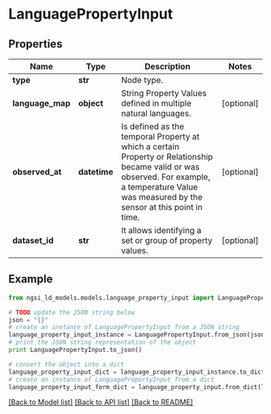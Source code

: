 # LanguagePropertyInput


## Properties
Name | Type | Description | Notes
------------ | ------------- | ------------- | -------------
**type** | **str** | Node type.  | 
**language_map** | **object** | String Property Values defined in multiple natural languages.  | [optional] 
**observed_at** | **datetime** | Is defined as the temporal Property at which a certain Property or Relationship became valid or was observed. For example, a temperature Value was measured by the sensor at this point in time.  | [optional] 
**dataset_id** | **str** | It allows identifying a set or group of property values.  | [optional] 

## Example

```python
from ngsi_ld_models.models.language_property_input import LanguagePropertyInput

# TODO update the JSON string below
json = "{}"
# create an instance of LanguagePropertyInput from a JSON string
language_property_input_instance = LanguagePropertyInput.from_json(json)
# print the JSON string representation of the object
print LanguagePropertyInput.to_json()

# convert the object into a dict
language_property_input_dict = language_property_input_instance.to_dict()
# create an instance of LanguagePropertyInput from a dict
language_property_input_form_dict = language_property_input.from_dict(language_property_input_dict)
```
[[Back to Model list]](../README.md#documentation-for-models) [[Back to API list]](../README.md#documentation-for-api-endpoints) [[Back to README]](../README.md)


